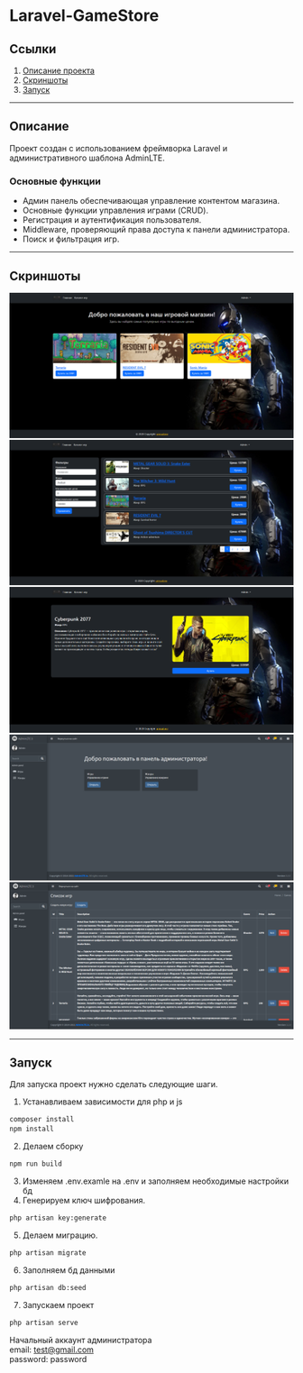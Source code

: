 # Laravel-GameStore

## Ссылки
1. [Описание проекта](#description)
2. [Скриншоты](#screenshots)
3. [Запуск](#start)


___
<a id="description"></a>
## Описание
Проект создан с использованием фреймворка Laravel
и административного шаблона AdminLTE.
### Основные функции
* Админ панель обеспечивающая управление контентом магазина.
* Основные функции управления играми (CRUD).
* Регистрация и аутентификация пользователя.
* Middleware, проверяющий права доступа к панели администратора.
* Поиск и фильтрация игр.

___
<a id="sreenshots"></a>
## Скриншоты
![Image alt](img/1.png)
![Image alt](img/2.png) 
![Image alt](img/3.png)
![Image alt](img/4.png)
![Image alt](img/5.png)
___
<a id="start"></a>
## Запуск
Для запуска проект нужно сделать следующие шаги.
1. Устанавливаем зависимости для php и js
```bash
composer install
npm install
```
2. Делаем сборку
```bash
npm run build
```
3. Изменяем .env.examle на .env и заполняем необходимые настройки бд
4. Генерируем ключ шифрования.
```bash
php artisan key:generate
```
5. Делаем миграцию.
```bash
php artisan migrate
```
6. Заполняем бд данными
```bash
php artisan db:seed
```
7. Запускаем проект
```bash
php artisan serve
```

Начальный аккаунт администратора  
email: test@gmail.com  
password: password
